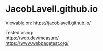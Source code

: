 # JacobLavell.github.io

Viewable on: https://jacoblavell.github.io/

Tested using:<br/>
https://web.dev/measure/<br/>
https://www.webpagetest.org/
